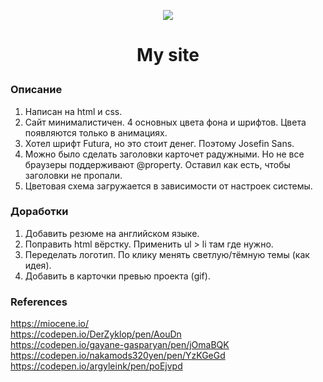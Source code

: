 <p align="center"><img src="https://img.icons8.com/emoji/100/000000/dog-face.png"/></p>  

# <p align="center">My site</p>


### Описание
1. Написан на html и css.
2. Сайт минималистичен. 4 основных цвета фона и шрифтов. Цвета появляются только в анимациях.
3. Хотел шрифт Futura, но это стоит денег. Поэтому Josefin Sans.
4. Можно было сделать заголовки карточет радужными. Но не все браузеры поддерживают @property. Оставил как есть, чтобы заголовки не пропали.
5. Цветовая схема загружается в зависимости от настроек системы.
### Доработки
1. Добавить резюме на английском языке.
2. Поправить html вёрстку. Применить ul > li там где нужно.
3. Переделать логотип. По клику менять светлую/тёмную темы (как идея).
4. Добавить в карточки превью проекта (gif).

### References
https://miocene.io/  
https://codepen.io/DerZyklop/pen/AouDn  
https://codepen.io/gayane-gasparyan/pen/jOmaBQK  
https://codepen.io/nakamods320yen/pen/YzKGeGd  
https://codepen.io/argyleink/pen/poEjvpd
